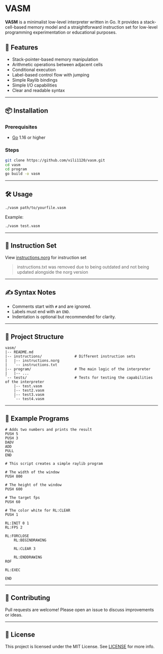 # VASM

**VASM** is a minimalist low-level interpreter written in Go. It provides a stack-cell-based memory model and a straightforward instruction set for low-level programming experimentation or educational purposes.

## 🚀 Features

- Stack-pointer-based memory manipulation
- Arithmetic operations between adjacent cells
- Conditional execution
- Label-based control flow with jumping
- Simple Raylib bindings
- Simple I/O capabilities
- Clear and readable syntax

---

## 📦 Installation

### Prerequisites
- [Go](https://golang.org/dl/) 1.16 or higher

### Steps
```bash
git clone https://github.com/vili1120/vasm.git
cd vasm
cd program
go build -o vasm
```

---

## 🛠️ Usage

```bash
./vasm path/to/yourfile.vasm
```

Example:
```bash
./vasm test.vasm
```

---

## 🧾 Instruction Set

View [instructions.norg](instructions/instructions.norg) for instruction set

> instructions.txt was removed due to being outdated and not being updated alongside the norg version

---

## ✍️ Syntax Notes

- Comments start with `#` and are ignored.
- Labels must end with an `END`.
- Indentation is optional but recommended for clarity.

---

## 📂 Project Structure

```
vasm/
|-- README.md
|-- instructions/               # Different instruction sets
|   |-- instructions.norg
|   `-- instructions.txt
|-- program/                    # The main logic of the interpreter
|   |-- ...
`-- tests/                      # Tests for testing the capabilities of the interpreter
    |-- test.vasm
    |-- test2.vasm
    |-- test3.vasm
    `-- test4.vasm
```

---

## 📄 Example Programs

```vasm
# Adds two numbers and prints the result
PUSH 5
PUSH 3
DADV
ADD
PULL
END
```

```vasm
# This script creates a simple raylib program

# The width of the window
PUSH 800

# The height of the window
PUSH 600

# The target fps
PUSH 60

# The color white for RL:CLEAR
PUSH 1

RL:INIT 0 1
RL:FPS 2

RL:FORCLOSE
    RL:BEGINDRAWING
    
    RL:CLEAR 3

    RL:ENDDRAWING
ROF

RL:EXEC

END
```

---

## 🤝 Contributing

Pull requests are welcome! Please open an issue to discuss improvements or ideas.

---

## 📜 License

This project is licensed under the MIT License. See [LICENSE](LICENSE) for more info.
